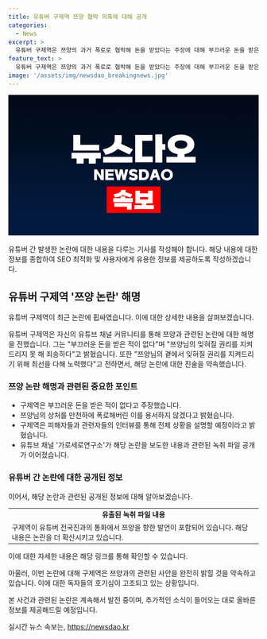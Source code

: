 ```yaml
---
title: 유튜버 구제역 쯔양 협박 의혹에 대해 공개
categories:
  - News
excerpt: >
  유튜버 구제역은 쯔양의 과거 폭로로 협박해 돈을 받았다는 주장에 대해 부끄러운 돈을 받은 적이 없다며 해명했습니다. 또한, 쯔양의 잊혀질 권리를 지키지 못해 죄송하다고 밝히고, 피해자들과의 인터뷰를 통해 모든 내용을 곧 밝힐 것이라고 전했습니다. 유튜브 채널 가로세로연구소는 구제역이 쯔양의 과거를 방송하지 않는 조건으로 돈을 받았다고 주장하며 녹취 파일을 공개했습니다. 해당 녹취 파일에는 구제역이 돈을 요구하는 내용이 담겨 있으며, 이에 쯔양은 새벽 유튜브 라이브를 통해 전 남자친구로부터 협박 및 폭행 피해 사실을 밝혔습니다.
feature_text: >
  유튜버 구제역은 쯔양의 과거 폭로로 협박해 돈을 받았다는 주장에 대해 부끄러운 돈을 받은 적이 없다며 해명했습니다. 또한, 쯔양의 잊혀질 권리를 지키지 못해 죄송하다고 밝히고, 피해자들과의 인터뷰를 통해 모든 내용을 곧 밝힐 것이라고 전했습니다. 유튜브 채널 가로세로연구소는 구제역이 쯔양의 과거를 방송하지 않는 조건으로 돈을 받았다고 주장하며 녹취 파일을 공개했습니다. 해당 녹취 파일에는 구제역이 돈을 요구하는 내용이 담겨 있으며, 이에 쯔양은 새벽 유튜브 라이브를 통해 전 남자친구로부터 협박 및 폭행 피해 사실을 밝혔습니다.
image: '/assets/img/newsdao_breakingnews.jpg'
---
```


<p><img src="/assets/img/newsdao_breakingnews.jpg" alt="cryptoinkorea 속보" /></p>

<p>유튜버 간 발생한 논란에 대한 내용을 다루는 기사를 작성해야 합니다. 해당 내용에 대한 정보를 종합하여 SEO 최적화 및 사용자에게 유용한 정보를 제공하도록 작성하겠습니다.</p>

<h2 data-ke-size="size26">유튜버 구제역 '쯔양 논란' 해명</h2>

<p>유튜버 구제역이 최근 논란에 휩싸였습니다. 이에 대한 상세한 내용을 살펴보겠습니다.</p>

<p data-ke-size="size16">유튜버 구제역은 자신의 유튜브 채널 커뮤니티를 통해 쯔양과 관련된 논란에 대한 해명을 전했습니다. 그는 "부끄러운 돈을 받은 적이 없다"며 "쯔양님의 잊혀질 권리를 지켜드리지 못 해 죄송하다"고 밝혔습니다. 또한 "쯔양님의 곁에서 잊혀질 권리를 지켜드리기 위해 최선을 다해 노력했다"고 전하면서, 해당 논란에 대한 진술을 약속했습니다.</p>

<h3 data-ke-size="size20">쯔양 논란 해명과 관련된 중요한 포인트</h3>

<ul>
  <li>구제역은 부끄러운 돈을 받은 적이 없다고 주장했습니다.</li>
  <li>쯔양님의 상처를 만천하에 폭로해버린 이를 용서하지 않겠다고 밝혔습니다.</li>
  <li>구제역은 피해자들과 관련자들의 인터뷰를 통해 전체 상황을 설명할 예정이라고 밝혔습니다.</li>
  <li>유튜브 채널 '가로세로연구소'가 해당 논란을 보도한 내용과 관련된 녹취 파일 공개가 이어졌습니다.</li>
</ul>

<h3 data-ke-size="size20">유튜버 간 논란에 대한 공개된 정보</h3>

<p>이어서, 해당 논란과 관련된 공개된 정보에 대해 알아보겠습니다.</p>

<table>
  <tr>
    <td style="text-align: center; height: 17px;"><b>유출된 녹취 파일 내용</b></td>
  </tr>
  <tr>
    <td>구제역이 유튜버 전국진과의 통화에서 쯔양을 향한 발언이 포함되어 있습니다. 해당 내용은 논란을 더 확산시키고 있습니다.</td>
  </tr>
</table>

<p>이에 대한 자세한 내용은 해당 링크를 통해 확인할 수 있습니다.</p>

<p data-ke-size="size16">아울러, 이번 논란에 대해 구제역은 쯔양과의 관련된 사안을 완전히 밝힐 것을 약속하고 있습니다. 이에 대한 독자들의 호기심이 고조되고 있는 상황입니다.</p>

<p>본 사건과 관련된 논란은 계속해서 발전 중이며, 추가적인 소식이 들어오는 대로 올바른 정보를 제공해드릴 예정입니다.</p>
실시간 뉴스 속보는, <a href="https://newsdao.kr" rel="dofollow">https://newsdao.kr</a>


